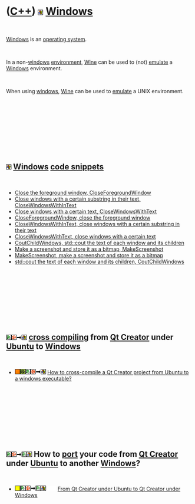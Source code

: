 
 

 

 

 

 

([C++](Cpp.md)) ![Windows](PicWindows.png) [Windows](CppWindows.md)
=====================================================================

 

[Windows](CppWindows.md) is an [operating system](CppOs.md).

 

In a non-[windows](CppWindows.md) [environment](CppOs.md),
[Wine](CppWine.md) can be used to (not) [emulate](CppEmulate.md) a
[Windows](CppWindows.md) environment.

 

When using [windows](CppWindows.md), [Wine](CppCygwin.md) can be used
to [emulate](CppEmulate.md) a UNIX environment.

 

 

 

 

 

![Windows](PicWindows.png) [Windows](CppWindows.md) [code snippets](CppCodeSnippets.md)
-----------------------------------------------------------------------------------------

 

-   [Close the foreground window,
    CloseForegroundWindow](CppCloseForegroundWindow.md)
-   [Close windows with a certain substring in their text,
    CloseWindowsWithInText](CppCloseWindowsWithInText.md)
-   [Close windows with a certain text,
    CloseWindowsWithText](CppCloseWindowsWithText.md)
-   [CloseForegroundWindow, close the foreground
    window](CppCloseForegroundWindow.md)
-   [CloseWindowsWithInText, close windows with a certain substring in
    their text](CppCloseWindowsWithInText.md)
-   [CloseWindowsWithText, close windows with a certain
    text](CppCloseWindowsWithText.md)
-   [CoutChildWindows, std::cout the text of each window and its
    children](CppCoutChildWindows.md)
-   [Make a screenshot and store it as a bitmap,
    MakeScreenshot](CppMakeScreenshot.md)
-   [MakeScreenshot, make a screenshot and store it as a
    bitmap](CppMakeScreenshot.md)
-   [std::cout the text of each window and its children,
    CoutChildWindows](CppCoutChildWindows.md)

 

 

 

 

 

![Qt Creator](PicQtCreator.png)![Ubuntu](PicUbuntu.png)![to](PicTo.png)![Windows](PicWindows.png) [cross compiling](CppCrossCompile.md) from [Qt Creator](CppQtCreator.md) under [Ubuntu](CppUbuntu.md) to [Windows](CppWindows.md)
---------------------------------------------------------------------------------------------------------------------------------------------------------------------------------------------------------------------------------------

 

-   ![?FAIL](PicOrange.png)![Qt](PicQt.png)![Qt
    Creator](PicQtCreator.png)![Ubuntu](PicUbuntu.png)![to](PicTo.png)![Windows](PicWindows.png)
    [How to cross-compile a Qt Creator project from Ubuntu to a windows
    executable?](CppQtCrosscompileToWindows.md)

 

 

 

 

 

![Qt Creator](PicQtCreator.png)![Ubuntu](PicUbuntu.png)![to](PicTo.png)![Qt Creator](PicQtCreator.png)![Windows](PicWindows.png) How to [port](CppPort.md) your code from [Qt Creator](CppQtCreator.md) under [Ubuntu](CppUbuntu.md) to another [Windows](CppWindows.md)?
-----------------------------------------------------------------------------------------------------------------------------------------------------------------------------------------------------------------------------------------------------------------------------

 

-   ![?OKAY](PicYellow.png)![Qt
    Creator](PicQtCreator.png)![Ubuntu](PicUbuntu.png)![to](PicTo.png)![Qt
    Creator](PicQtCreator.png)![Windows](PicWindows.png)![
    ](PicSpacer.png)![ ](PicSpacer.png) [From Qt Creator under Ubuntu to
    Qt Creator under
    Windows](CppPortQtCreatorUbuntuToQtCreatorWindows.md)

 

 

 

 

 

 

